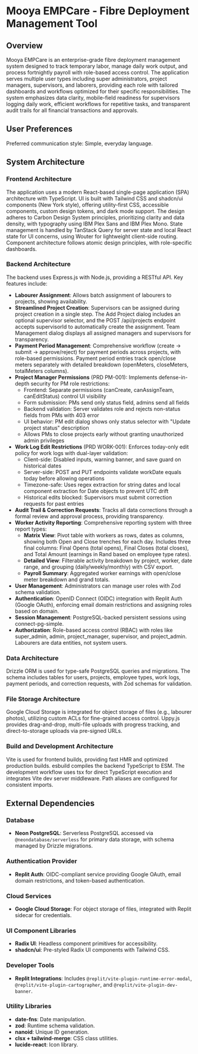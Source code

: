 # Mooya EMPCare - Fibre Deployment Management Tool

## Overview

Mooya EMPCare is an enterprise-grade fibre deployment management system designed to track temporary labor, manage daily work output, and process fortnightly payroll with role-based access control. The application serves multiple user types including super administrators, project managers, supervisors, and laborers, providing each role with tailored dashboards and workflows optimized for their specific responsibilities. The system emphasizes data clarity, mobile-field readiness for supervisors logging daily work, efficient workflows for repetitive tasks, and transparent audit trails for all financial transactions and approvals.

## User Preferences

Preferred communication style: Simple, everyday language.

## System Architecture

### Frontend Architecture

The application uses a modern React-based single-page application (SPA) architecture with TypeScript. UI is built with Tailwind CSS and shadcn/ui components (New York style), offering utility-first CSS, accessible components, custom design tokens, and dark mode support. The design adheres to Carbon Design System principles, prioritizing clarity and data density, with typography using IBM Plex Sans and IBM Plex Mono. State management is handled by TanStack Query for server state and local React state for UI concerns, using Wouter for lightweight client-side routing. Component architecture follows atomic design principles, with role-specific dashboards.

### Backend Architecture

The backend uses Express.js with Node.js, providing a RESTful API. Key features include:
- **Labourer Assignment**: Allows batch assignment of labourers to projects, showing availability.
- **Streamlined Project Creation**: Supervisors can be assigned during project creation in a single step. The Add Project dialog includes an optional supervisor selector, and the POST /api/projects endpoint accepts supervisorId to automatically create the assignment. Team Management dialog displays all assigned managers and supervisors for transparency.
- **Payment Period Management**: Comprehensive workflow (create → submit → approve/reject) for payment periods across projects, with role-based permissions. Payment period entries track open/close meters separately with detailed breakdown (openMeters, closeMeters, totalMeters columns).
- **Project Manager Permissions** (PRD PM-001): Implements defense-in-depth security for PM role restrictions:
  - Frontend: Separate permissions (canCreate, canAssignTeam, canEditStatus) control UI visibility
  - Form submission: PMs send only status field, admins send all fields
  - Backend validation: Server validates role and rejects non-status fields from PMs with 403 error
  - UI behavior: PM edit dialog shows only status selector with "Update project status" description
  - Allows PMs to close projects early without granting unauthorized admin privileges
- **Work Log Edit Restrictions** (PRD WORK-001): Enforces today-only edit policy for work logs with dual-layer validation:
  - Client-side: Disabled inputs, warning banner, and save guard on historical dates
  - Server-side: POST and PUT endpoints validate workDate equals today before allowing operations
  - Timezone-safe: Uses regex extraction for string dates and local component extraction for Date objects to prevent UTC drift
  - Historical edits blocked: Supervisors must submit correction requests for past entries
- **Audit Trail & Correction Requests**: Tracks all data corrections through a formal review and approval process, providing transparency.
- **Worker Activity Reporting**: Comprehensive reporting system with three report types:
  - **Matrix View**: Pivot table with workers as rows, dates as columns, showing both Open and Close trenches for each day. Includes three final columns: Final Opens (total opens), Final Closes (total closes), and Total Amount (earnings in Rand based on employee type rates).
  - **Detailed View**: Filterable activity breakdown by project, worker, date range, and grouping (daily/weekly/monthly) with CSV export.
  - **Payroll Summary**: Aggregated worker earnings with open/close meter breakdown and grand totals.
- **User Management**: Administrators can manage user roles with Zod schema validation.
- **Authentication**: OpenID Connect (OIDC) integration with Replit Auth (Google OAuth), enforcing email domain restrictions and assigning roles based on domain.
- **Session Management**: PostgreSQL-backed persistent sessions using connect-pg-simple.
- **Authorization**: Role-based access control (RBAC) with roles like super_admin, admin, project_manager, supervisor, and project_admin. Labourers are data entities, not system users.

### Data Architecture

Drizzle ORM is used for type-safe PostgreSQL queries and migrations. The schema includes tables for users, projects, employee types, work logs, payment periods, and correction requests, with Zod schemas for validation.

### File Storage Architecture

Google Cloud Storage is integrated for object storage of files (e.g., labourer photos), utilizing custom ACLs for fine-grained access control. Uppy.js provides drag-and-drop, multi-file uploads with progress tracking, and direct-to-storage uploads via pre-signed URLs.

### Build and Development Architecture

Vite is used for frontend builds, providing fast HMR and optimized production builds. esbuild compiles the backend TypeScript to ESM. The development workflow uses tsx for direct TypeScript execution and integrates Vite dev server middleware. Path aliases are configured for consistent imports.

## External Dependencies

### Database

- **Neon PostgreSQL**: Serverless PostgreSQL accessed via `@neondatabase/serverless` for primary data storage, with schema managed by Drizzle migrations.

### Authentication Provider

- **Replit Auth**: OIDC-compliant service providing Google OAuth, email domain restrictions, and token-based authentication.

### Cloud Services

- **Google Cloud Storage**: For object storage of files, integrated with Replit sidecar for credentials.

### UI Component Libraries

- **Radix UI**: Headless component primitives for accessibility.
- **shadcn/ui**: Pre-styled Radix UI components with Tailwind CSS.

### Developer Tools

- **Replit Integrations**: Includes `@replit/vite-plugin-runtime-error-modal`, `@replit/vite-plugin-cartographer`, and `@replit/vite-plugin-dev-banner`.

### Utility Libraries

- **date-fns**: Date manipulation.
- **zod**: Runtime schema validation.
- **nanoid**: Unique ID generation.
- **clsx + tailwind-merge**: CSS class utilities.
- **lucide-react**: Icon library.